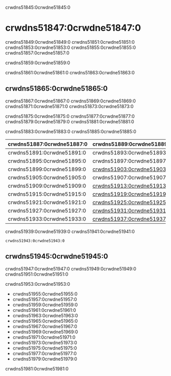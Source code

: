 crwdns51845:0crwdne51845:0
# crwdns51847:0crwdne51847:0

crwdns51849:0crwdne51849:0 crwdns51851:0crwdne51851:0 crwdns51853:0crwdne51853:0 crwdns51855:0crwdne51855:0 crwdns51857:0crwdne51857:0

crwdns51859:0crwdne51859:0

crwdns51861:0crwdne51861:0 crwdns51863:0crwdne51863:0

## crwdns51865:0crwdne51865:0

crwdns51867:0crwdne51867:0 crwdns51869:0crwdne51869:0 crwdns51871:0crwdne51871:0 crwdns51873:0crwdne51873:0

crwdns51875:0crwdne51875:0 crwdns51877:0crwdne51877:0 crwdns51879:0crwdne51879:0 crwdns51881:0crwdne51881:0

crwdns51883:0crwdne51883:0 crwdns51885:0crwdne51885:0

| crwdns51887:0crwdne51887:0 | crwdns51889:0crwdne51889:0                               |
| -------------------------- | -------------------------------------------------------- |
| crwdns51891:0crwdne51891:0 | crwdns51893:0crwdne51893:0                               |
| crwdns51895:0crwdne51895:0 | crwdns51897:0crwdne51897:0                               |
| crwdns51899:0crwdne51899:0 | [crwdns51903:0crwdne51903:0](crwdns51901:0crwdne51901:0) |
| crwdns51905:0crwdne51905:0 | crwdns51907:0crwdne51907:0                               |
| crwdns51909:0crwdne51909:0 | [crwdns51913:0crwdne51913:0](crwdns51911:0crwdne51911:0) |
| crwdns51915:0crwdne51915:0 | [crwdns51919:0crwdne51919:0](crwdns51917:0crwdne51917:0) |
| crwdns51921:0crwdne51921:0 | [crwdns51925:0crwdne51925:0](crwdns51923:0crwdne51923:0) |
| crwdns51927:0crwdne51927:0 | [crwdns51931:0crwdne51931:0](crwdns51929:0crwdne51929:0) |
| crwdns51933:0crwdne51933:0 | [crwdns51937:0crwdne51937:0](crwdns51935:0crwdne51935:0) |

crwdns51939:0crwdne51939:0 crwdns51941:0crwdne51941:0

```
crwdns51943:0crwdne51943:0
```

## crwdns51945:0crwdne51945:0

crwdns51947:0crwdne51947:0 crwdns51949:0crwdne51949:0 crwdns51951:0crwdne51951:0

crwdns51953:0crwdne51953:0

- crwdns51955:0crwdne51955:0
- crwdns51957:0crwdne51957:0
- crwdns51959:0crwdne51959:0
- crwdns51961:0crwdne51961:0
- crwdns51963:0crwdne51963:0
- crwdns51965:0crwdne51965:0
- crwdns51967:0crwdne51967:0
- crwdns51969:0crwdne51969:0
- crwdns51971:0crwdne51971:0
- crwdns51973:0crwdne51973:0
- crwdns51975:0crwdne51975:0
- crwdns51977:0crwdne51977:0
- crwdns51979:0crwdne51979:0

crwdns51981:0crwdne51981:0
